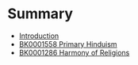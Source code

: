 # Summary

* [Introduction](README.md)
* [BK0001558 Primary Hinduism](chapter1.md)
* [BK0001286 Harmony of Religions](bk0001286-harmony-of-religions.md)

